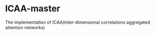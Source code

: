 # ICAA-master
The implementation of ICAA(inter-dimensional correlations aggregated attention networks)
